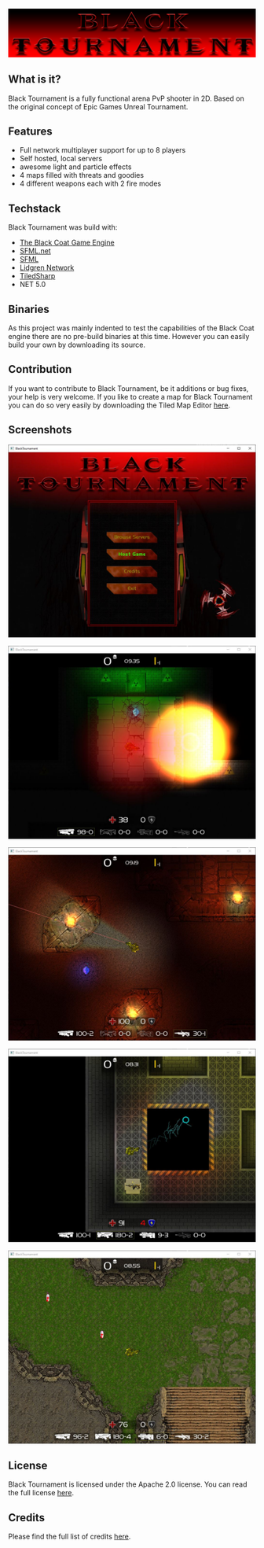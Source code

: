 ![Black Tournament Banner](/src/Assets/Textures/launcher_banner.png)

## What is it?
Black Tournament is a fully functional arena PvP shooter in 2D. Based on the original concept of Epic Games Unreal Tournament.

## Features
- Full network multiplayer support for up to 8 players
- Self hosted, local servers
- awesome light and particle effects
- 4 maps filled with threats and goodies
- 4 different weapons each with 2 fire modes


## Techstack
Black Tournament was build with:
- [The Black Coat Game Engine](https://github.com/Neovex/BlackCoat)
- [SFML.net](https://www.nuget.org/packages/SFML.Net)
- [SFML](http://www.sfml-dev.org)
- [Lidgren Network](https://github.com/lidgren/lidgren-network-gen3)
- [TiledSharp](https://github.com/marshallward/TiledSharp)
- NET 5.0

## Binaries
As this project was mainly indented to test the capabilities of the Black Coat engine there are no pre-build binaries at this time. However you can easily build your own by downloading its source.

## Contribution
If you want to contribute to Black Tournament, be it additions or bug fixes, your help is very welcome. If you like to create a map for Black Tournament you can do so very easily by downloading the Tiled Map Editor [here](https://www.mapeditor.org/).

## Screenshots
![Main Menu](/doc/MainMenu.jpg)

![Ingame1](/doc/Ingame1.jpg)

![Ingame2](/doc/Ingame2.jpg)

![Ingame3](/doc/Ingame3.jpg)

![Ingame4](/doc/Ingame4.jpg)

## License
Black Tournament is licensed under the Apache 2.0 license.
You can read the full license [here](/LICENSE).

## Credits
Please find the full list of credits [here](/src/Credits.txt).
